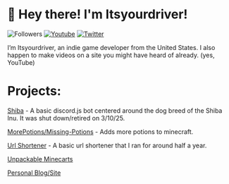 #  👋 Hey there! I'm Itsyourdriver!
![Followers](https://img.shields.io/github/followers/itsyourdriver?style=social)
[![Youtube](https://img.shields.io/youtube/channel/subscribers/UC0YB4CrnNTDZBbGEO2z8Uww?style=social)](https://www.youtube.com/channel/UCuriNnMLfmUviVPN2mtNk5A)
[![Twitter](https://img.shields.io/twitter/follow/Itsyourdriver_?style=social)](https://twitter.com/Itsyourdriver_)

I’m Itsyourdriver, an indie game developer from the United States. I also happen to make videos on a site you might have heard of already. (yes, YouTube)




# Projects:

[Shiba](https://codeberg.org/Itsyourdriver/Shiba) - A basic discord.js bot centered around the dog breed of the Shiba Inu. It was shut down/retired on 3/10/25.

[MorePotions/Missing-Potions](https://github.com/Itsyourdriver/morepotions) - Adds more potions to minecraft.

[Url Shortener](https://github.com/Itsyourdriver/rotf.tk-tyni.cf) - A basic url shortener that I ran for around half a year.

[Unpackable Minecarts](https://github.com/Itsyourdriver/unpackable-minecarts)

[Personal Blog/Site](https://itsyourdriver.xyz)

